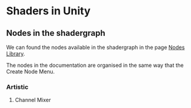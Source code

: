 # Shaders in Unity

## Nodes in the shadergraph

We can found the nodes available in the shadergraph in the page [Nodes Library](https://docs.unity3d.com/Packages/com.unity.shadergraph@6.9/manual/Node-Library.html).

The nodes in the documentation are organised in the same way that the Create Node Menu.

### Artistic

1. Channel Mixer